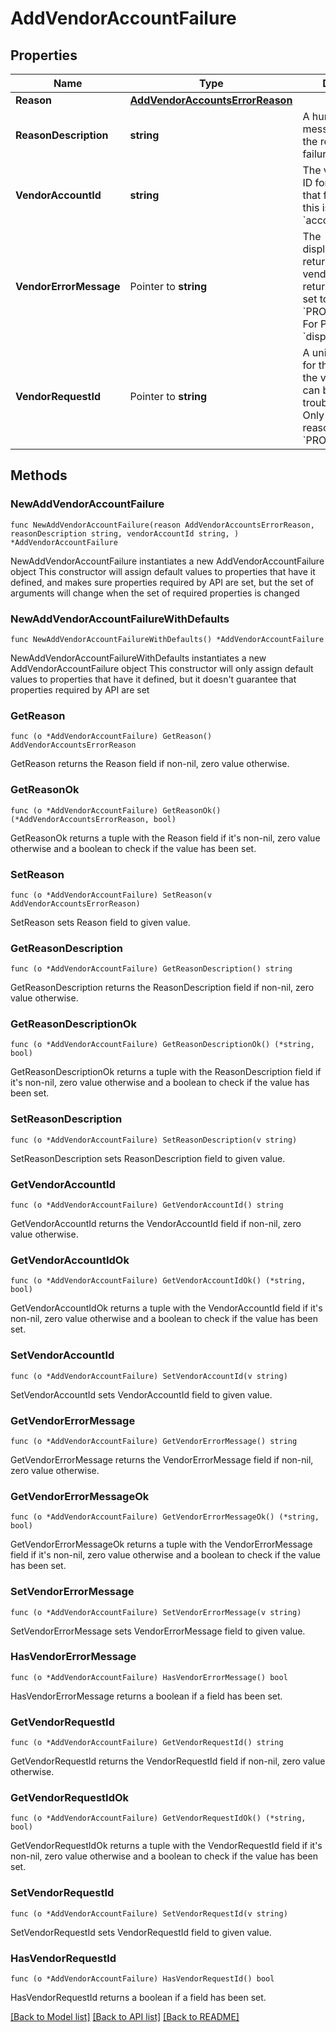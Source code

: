 # AddVendorAccountFailure

## Properties

Name | Type | Description | Notes
------------ | ------------- | ------------- | -------------
**Reason** | [**AddVendorAccountsErrorReason**](AddVendorAccountsErrorReason.md) |  | 
**ReasonDescription** | **string** | A human-readable message describing the reason for the failure. | 
**VendorAccountId** | **string** | The vendor account ID for the account that failed. For Plaid, this is an &#x60;account_id&#x60;.  | 
**VendorErrorMessage** | Pointer to **string** | The display_message returned by the vendor. Only returned if reason is set to &#x60;PROVIDER_ERROR&#x60;. For Plaid, this is the &#x60;display_message&#x60;.  | [optional] 
**VendorRequestId** | Pointer to **string** | A unique identifier for the request from the vendor, which can be used for troubleshooting. Only returned if reason is set to &#x60;PROVIDER_ERROR&#x60;.  | [optional] 

## Methods

### NewAddVendorAccountFailure

`func NewAddVendorAccountFailure(reason AddVendorAccountsErrorReason, reasonDescription string, vendorAccountId string, ) *AddVendorAccountFailure`

NewAddVendorAccountFailure instantiates a new AddVendorAccountFailure object
This constructor will assign default values to properties that have it defined,
and makes sure properties required by API are set, but the set of arguments
will change when the set of required properties is changed

### NewAddVendorAccountFailureWithDefaults

`func NewAddVendorAccountFailureWithDefaults() *AddVendorAccountFailure`

NewAddVendorAccountFailureWithDefaults instantiates a new AddVendorAccountFailure object
This constructor will only assign default values to properties that have it defined,
but it doesn't guarantee that properties required by API are set

### GetReason

`func (o *AddVendorAccountFailure) GetReason() AddVendorAccountsErrorReason`

GetReason returns the Reason field if non-nil, zero value otherwise.

### GetReasonOk

`func (o *AddVendorAccountFailure) GetReasonOk() (*AddVendorAccountsErrorReason, bool)`

GetReasonOk returns a tuple with the Reason field if it's non-nil, zero value otherwise
and a boolean to check if the value has been set.

### SetReason

`func (o *AddVendorAccountFailure) SetReason(v AddVendorAccountsErrorReason)`

SetReason sets Reason field to given value.


### GetReasonDescription

`func (o *AddVendorAccountFailure) GetReasonDescription() string`

GetReasonDescription returns the ReasonDescription field if non-nil, zero value otherwise.

### GetReasonDescriptionOk

`func (o *AddVendorAccountFailure) GetReasonDescriptionOk() (*string, bool)`

GetReasonDescriptionOk returns a tuple with the ReasonDescription field if it's non-nil, zero value otherwise
and a boolean to check if the value has been set.

### SetReasonDescription

`func (o *AddVendorAccountFailure) SetReasonDescription(v string)`

SetReasonDescription sets ReasonDescription field to given value.


### GetVendorAccountId

`func (o *AddVendorAccountFailure) GetVendorAccountId() string`

GetVendorAccountId returns the VendorAccountId field if non-nil, zero value otherwise.

### GetVendorAccountIdOk

`func (o *AddVendorAccountFailure) GetVendorAccountIdOk() (*string, bool)`

GetVendorAccountIdOk returns a tuple with the VendorAccountId field if it's non-nil, zero value otherwise
and a boolean to check if the value has been set.

### SetVendorAccountId

`func (o *AddVendorAccountFailure) SetVendorAccountId(v string)`

SetVendorAccountId sets VendorAccountId field to given value.


### GetVendorErrorMessage

`func (o *AddVendorAccountFailure) GetVendorErrorMessage() string`

GetVendorErrorMessage returns the VendorErrorMessage field if non-nil, zero value otherwise.

### GetVendorErrorMessageOk

`func (o *AddVendorAccountFailure) GetVendorErrorMessageOk() (*string, bool)`

GetVendorErrorMessageOk returns a tuple with the VendorErrorMessage field if it's non-nil, zero value otherwise
and a boolean to check if the value has been set.

### SetVendorErrorMessage

`func (o *AddVendorAccountFailure) SetVendorErrorMessage(v string)`

SetVendorErrorMessage sets VendorErrorMessage field to given value.

### HasVendorErrorMessage

`func (o *AddVendorAccountFailure) HasVendorErrorMessage() bool`

HasVendorErrorMessage returns a boolean if a field has been set.

### GetVendorRequestId

`func (o *AddVendorAccountFailure) GetVendorRequestId() string`

GetVendorRequestId returns the VendorRequestId field if non-nil, zero value otherwise.

### GetVendorRequestIdOk

`func (o *AddVendorAccountFailure) GetVendorRequestIdOk() (*string, bool)`

GetVendorRequestIdOk returns a tuple with the VendorRequestId field if it's non-nil, zero value otherwise
and a boolean to check if the value has been set.

### SetVendorRequestId

`func (o *AddVendorAccountFailure) SetVendorRequestId(v string)`

SetVendorRequestId sets VendorRequestId field to given value.

### HasVendorRequestId

`func (o *AddVendorAccountFailure) HasVendorRequestId() bool`

HasVendorRequestId returns a boolean if a field has been set.


[[Back to Model list]](../README.md#documentation-for-models) [[Back to API list]](../README.md#documentation-for-api-endpoints) [[Back to README]](../README.md)


